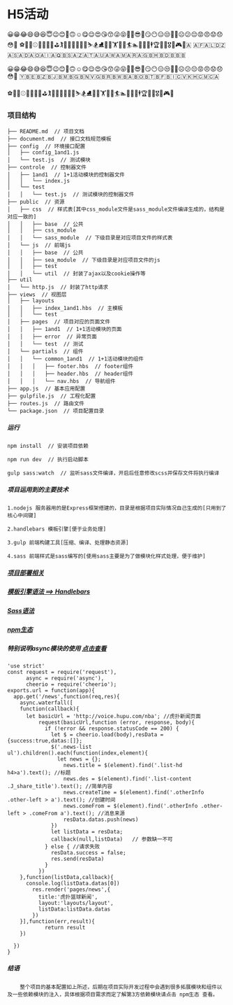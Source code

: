 # H5活动

😀😁😂😄😅😆😇😉😊🙂🙃☺️😋😌😍😘😙😜😝🤑🤓😎🤗😏😶😑😒🙄🤔☹️😕😔😡😠😟😞😳👀
⚽️🏀🏈⚾️🎾🏐🏉🎱⛳️🏌🏓🏸🏒🏑🏏🎿⛷🏂⛸🏹🚴🏋⛹🛀🏄🏊🚣🎣🏇🕴🏆🎽🏅🎖🎯🎮🎳🇦
🇦🇫🇦🇱🇩🇿🇦🇸🇦🇩🇦🇴🇦🇮🇦🇶🇧🇸🇦🇿🇦🇹🇦🇺🇦🇼🇦🇲🇦🇷🇦🇬🇧🇭🇧🇩🇧🇧🇧


😀😁😂😄😅😆😇😉😊🙂🙃☺️😋😌😍😘😙😜😝🤑🤓😎🤗😏😶😑😒🙄🤔☹️😕😔😡😠😟😞😳👀
🇾🇧🇪🇧🇿🇧🇯🇧🇲🇧🇬🇧🇳🇻🇬🇧🇷🇧🇼🇧🇦🇧🇴🇧🇹🇧🇫🇧🇮🇨🇻🇰🇭🇨🇲🇨🇦

⚽️🏀🏈⚾️🎾🏐🏉🎱⛳️🏌🏓🏸🏒🏑🏏🎿⛷🏂⛸🏹🚴🏋⛹🛀🏄🏊🚣🎣🏇🕴🏆🎽🏅🎖🎯🎮🎳



### 项目结构


    ├── README.md  // 项目文档
    ├── document.md  // 接口文档规范模板
    ├── config  // 环境接口配置
    │   ├── config_1and1.js
    │   └── test.js  // 测试模块
    ├── controle  // 控制器文件
    │   ├── 1and1  // 1+1活动模块的控制器文件
    │   │   └── index.js
    │   └── test  
    │   │   └── test.js  // 测试模块的控制器文件
    ├── public  // 资源
    │   ├── css  // 样式表[其中css_module文件是sass_module文件编译生成的，结构是对应一致的]
    │   │   ├── base  // 公共
    │   │   ├── css_module
    │   │   └── sass_module  // 下级目录是对应项目文件的样式表
    │   └── js  // 前端js
    │   │   ├── base  // 公共
    │   │   ├── sea_module  // 下级目录是对应项目文件的js
    │   │   ├── test
    │   │   └── util  // 封装了ajax以及cookie操作等
    ├── util
    │   └── http.js  // 封装了http请求
    ├── views  // 视图层
    │   ├── layouts
    │   │   ├── index_1and1.hbs  // 主模板
    │   │   └── test
    │   ├── pages  // 项目对应的页面文件
    │   │   ├── 1and1  // 1+1活动模块的页面
    │   │   ├── error  // 异常页面
    │   │   └── test  // 测试
    │   └── partials  // 组件
    │   │   └── common_1and1  // 1+1活动模块的组件
    │   │   │   ├── footer.hbs  // footer组件
    │   │   │   ├── header.hbs  // header组件
    │   │   │   └── nav.hbs  // 导航组件
    ├── app.js  // 基本应用配置
    ├── gulpfile.js  // 工程化配置
    ├── routes.js  // 路由文件
    └── package.json  // 项目配置目录

##### 运行

    npm install  // 安装项目依赖

    npm run dev  // 执行启动脚本

    gulp sass:watch  // 监听sass文件编译，开启后任意修改scss并保存文件将执行编译
##### 项目运用到的主要技术

```
1.nodejs 服务器用的是Express框架搭建的，目录是根据项目实际情况自己生成的[只用到了核心中间键]

2.handlebars 模板引擎[便于业务处理]

3.gulp 前端构建工具[压缩、编译、处理静态资源]

4.sass 前端样式是sass编写的[使用sass主要是为了做模块化样式处理，便于维护]
```



#####  [项目部署相关](http://www.jianshu.com/p/ee935729f49c)



##### [模板引擎语法 ==> Handlebars](http://www.ghostchina.com/introducing-the-handlebars-js-templating-engine/)



#####  [Sass语法](http://www.sasschina.com/guide/)



##### [npm生态](https://www.npmjs.com/)



##### 特别说明async模块的使用 [点击查看](https://github.com/tonyjiafan/reptile--/blob/master/urls/news.js)

```
'use strict'
const request = require('request'),
      async = require('async'),
      cheerio = require('cheerio');
exports.url = function(app){
  app.get('/news',function(req,res){
    async.waterfall([
   	function(callback){
      let basicUrl = 'http://voice.hupu.com/nba'; //虎扑新闻页面
          request(basicUrl,function (error, response, body){
            if (!error && response.statusCode == 200) {
              let $ = cheerio.load(body),resData = {success:true,datas:[]};
              $('.news-list ul').children().each(function(index,element){
                let news = {};
                  news.title = $(element).find('.list-hd h4>a').text(); //标题
                  news.des = $(element).find('.list-content .J_share_title').text(); //简单内容
                  news.createTime = $(element).find('.otherInfo .other-left > a').text(); //创建时间
                  news.comeFrom = $(element).find('.otherInfo .other-left > .comeFrom a').text(); //消息来源
                  resData.datas.push(news)
              })
              let listData = resData;
              callback(null,listData)   // 参数缺一不可
            } else { //请求失败
              resData.success = false;
              res.send(resData)
            }
          })
    },function(listData,callback){
      console.log(listData.datas[0])
        res.render('pages/news',{
          title:'虎扑篮球新闻',
          layout:'layouts/layout',
          listData:listData.datas
        })
    }],function(err,result){
  			return result
  	})

  })
}
```



##### 结语

```
    整个项目的基本配置如上所述，后期在项目实际开发过程中会遇到很多拓展模块和组件以及一些依赖模块的注入，具体根据项目需求而定了解第3方依赖模块请点击 npm生态 查看。
```
